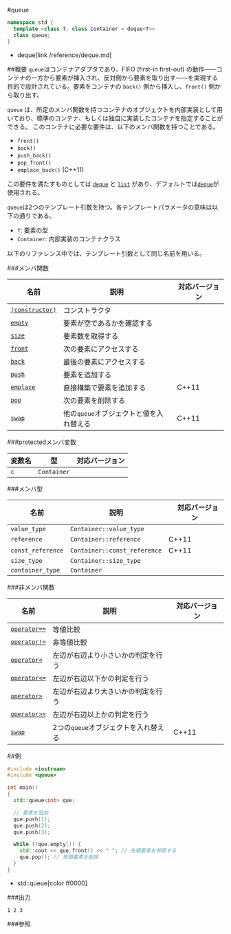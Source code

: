 #queue
```cpp
namespace std {
  template <class T, class Container = deque<T>>
  class queue;
}
```
* deque[link /reference/deque.md]

##概要
`queue`はコンテナアダプタであり、FIFO (first-in first-out) の動作――コンテナの一方から要素が挿入され、反対側から要素を取り出す――を実現する目的で設計されている。要素をコンテナの `back()` 側から挿入し、`front()` 側から取り出す。 

`queue` は、所定のメンバ関数を持つコンテナのオブジェクトを内部実装として用いており、標準のコンテナ、もしくは独自に実装したコンテナを指定することができる。 
このコンテナに必要な要件は、以下のメンバ関数を持つことである。

- `front()`
- `back()`
- `push_back()`
- `pop_front()`
- `emplace_back()` (C++11)

この要件を満たすものとしては [`deque`](/reference/deque.md) と [`list`](/reference/list.md) があり、デフォルトでは[`deque`](/reference/deque.md)が使用される。 

`queue`は2つのテンプレート引数を持つ。各テンプレートパラメータの意味は以下の通りである。

- `T`: 要素の型
- `Container`: 内部実装のコンテナクラス

以下のリファレンス中では、テンプレート引数として同じ名前を用いる。


###メンバ関数

| 名前 | 説明 | 対応バージョン |
|-------------------------------------|-----------------------------------------|-------|
| [`(constructor)`](./queue/queue.md) | コンストラクタ | |
| [`empty`](./queue/empty.md)         | 要素が空であるかを確認する | |
| [`size`](./queue/size.md)           | 要素数を取得する | |
| [`front`](./queue/front.md)         | 次の要素にアクセスする | |
| [`back`](./queue/back.md)           | 最後の要素にアクセスする | |
| [`push`](./queue/push.md)           | 要素を追加する | |
| [`emplace`](./queue/emplace.md)     | 直接構築で要素を追加する | C++11 |
| [`pop`](./queue/pop.md)             | 次の要素を削除する | |
| [`swap`](./queue/swap.md)           | 他の`queue`オブジェクトと値を入れ替える | C++11 |


###protectedメンバ変数

| 変数名 | 型 | 対応バージョン |
|-----|-------------|-------|
| `c` | `Container` | |


###メンバ型

| 名前 | 説明 |　対応バージョン |
|-------------------|------------------------------|-------|
| `value_type`      | `Container::value_type`      | |
| `reference`       | `Container::reference`       | C++11 |
| `const_reference` | `Container::const_reference` | C++11 |
| `size_type`       | `Container::size_type`       | |
| `container_type`  | `Container`                  | |


###非メンバ関数

| 名前 | 説明 | 対応バージョン |
|------------------------------------------|--------------------------------------|-------|
| [`operator==`](./queue/equal.md)         | 等値比較 | |
| [`operator!=`](./queue/not_equal.md)     | 非等値比較 | |
| [`operator<`](./queue/less.md)           | 左辺が右辺より小さいかの判定を行う | |
| [`operator<=`](./queue/less_equal.md)    | 左辺が右辺以下かの判定を行う | |
| [`operator>`](./queue/greater.md)        | 左辺が右辺より大きいかの判定を行う | |
| [`operator>=`](./queue/greater_equal.md) | 左辺が右辺以上かの判定を行う | |
| [`swap`](./queue/swap_free.md)           | 2つの`queue`オブジェクトを入れ替える | C++11 |


##例
```cpp
#include <iostream>
#include <queue>

int main()
{
  std::queue<int> que;

  // 要素を追加
  que.push(1);
  que.push(2);
  que.push(3);

  while (!que.empty()) {
    std::cout << que.front() << " "; // 先頭要素を参照する
    que.pop(); // 先頭要素を削除
  }
}
```
* std::queue[color ff0000]

###出力
```
1 2 3 
```

###参照


